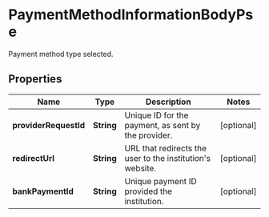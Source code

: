

# PaymentMethodInformationBodyPse

Payment method type selected.

## Properties

| Name | Type | Description | Notes |
|------------ | ------------- | ------------- | -------------|
|**providerRequestId** | **String** | Unique ID for the payment, as sent by the provider. |  [optional] |
|**redirectUrl** | **String** | URL that redirects the user to the institution&#39;s website. |  [optional] |
|**bankPaymentId** | **String** | Unique payment ID provided the institution. |  [optional] |



